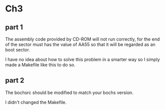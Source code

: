 # Ch3

## part 1

The assembly code provided by CD-ROM will not run correctly, for the end of the sector must has the value of AA55 so that it will be regarded as an boot sector.

I have no idea about how to solve this problem in a smarter way so I simply made a Makefile like this to do so.

## part 2

The bochsrc should be modified to match your bochs version.

I didn't changed the Makefile.
